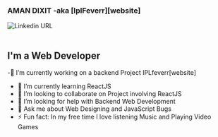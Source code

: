 ### AMAN DIXIT -aka [IplFeverr][website]
![Linkedin URL](https://img.shields.io/twitter/url?color=gray&label=linkedin&logo=linkedin&style=flat-square&url=https%3A%2F%2Fwww.linkedin.com%2Fin%2Faman-dixit-b371b9190%2F)
<br/>
<br/>
## I'm a Web Developer

-🔭 I’m currently working on a backend Project IPLfeverr[website]
- 🌱 I’m currently learning ReactJS
- 👯 I’m looking to collaborate on Project involving ReactJS
- 🤔 I’m looking for help with Backend Web Development
- 💬 Ask me about Web Designing and JavaScript Bugs
- ⚡ Fun fact: In my free time I love listening Music and Playing Video Games







<br />
<br />


